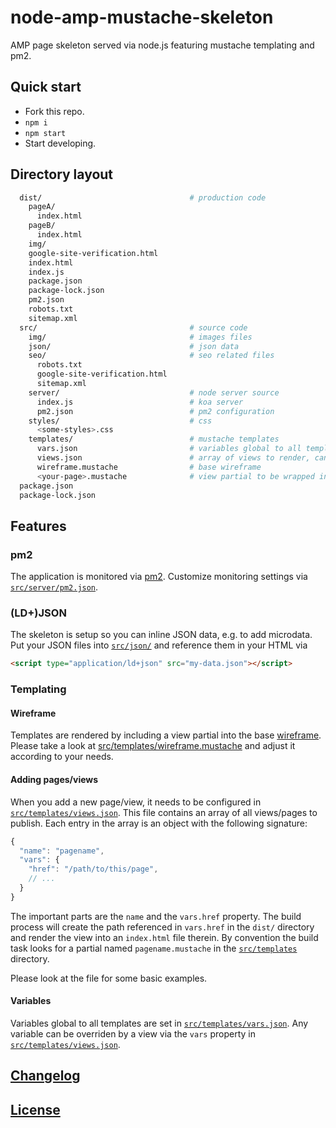 # node-amp-mustache-skeleton
AMP page skeleton served via node.js featuring mustache templating and pm2.

## Quick start

* Fork this repo.
* `npm i`
* `npm start`
* Start developing.

## Directory layout

```bash
  dist/                                 # production code
    pageA/
      index.html
    pageB/
      index.html
    img/
    google-site-verification.html
    index.html
    index.js
    package.json
    package-lock.json
    pm2.json
    robots.txt
    sitemap.xml
  src/                                  # source code
    img/                                # images files
    json/                               # json data
    seo/                                # seo related files
      robots.txt
      google-site-verification.html
      sitemap.xml
    server/                             # node server source
      index.js                          # koa server
      pm2.json                          # pm2 configuration
    styles/                             # css
      <some-styles>.css
    templates/                          # mustache templates
      vars.json                         # variables global to all templates
      views.json                        # array of views to render, can override variables in vars.json
      wireframe.mustache                # base wireframe
      <your-page>.mustache              # view partial to be wrapped in wireframe.mustache
  package.json
  package-lock.json
```

## Features

### pm2

The application is monitored via [pm2](http://pm2.keymetrics.io). Customize monitoring settings via [`src/server/pm2.json`](src/server/pm2.json).

### (LD+)JSON

The skeleton is setup so you can inline JSON data, e.g. to add microdata. Put your JSON files into [`src/json/`](src/json) and reference them in your HTML via

```html
<script type="application/ld+json" src="my-data.json"></script>
```

### Templating

#### Wireframe

Templates are rendered by including a view partial into the base [wireframe](src/templates/wireframe.mustache). Please take a look at [src/templates/wireframe.mustache](src/templates/wireframe.mustache) and adjust it according to your needs.

#### Adding pages/views

When you add a new page/view, it needs to be configured in [`src/templates/views.json`](src/templates/views.json). This file contains an array of all views/pages to publish. Each entry in the array is an object with the following signature:

```javascript
{
  "name": "pagename",
  "vars": {
    "href": "/path/to/this/page",
    // ...
  }
}
```

The important parts are the `name` and the `vars.href` property. The build process will create the path referenced in `vars.href` in the `dist/` directory and render the view into an `index.html` file therein. By convention the build task looks for a partial named `pagename.mustache` in the [`src/templates`](src/templates) directory.

Please look at the file for some basic examples.

#### Variables

Variables global to all templates are set in [`src/templates/vars.json`](src/templates/vars.json). Any variable can be overriden by a view via the `vars` property in [`src/templates/views.json`](src/templates/views.json).

## [Changelog](CHANGELOG.md)

## [License](LICENSE)
